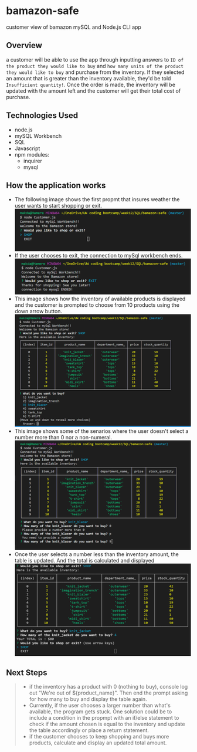 # bamazon-safe

customer view of bamazon mySQL and Node.js CLI app
## Overview
a customer will be able to use the app through inputting answers to 
`ID of the product they would like to buy` and `how many units of the product they would like to buy` and purchase from the inventory. If they selected an amount that is greater than the inventory available, they'd be told `Insufficient quantity!`. 
Once the order is made, the inventory will be updated with the amount left and the customer will get their total cost of purchase.
## Technologies Used
- node.js
- mySQL Workbench
- SQL
- Javascript
- npm modules:
    - inquirer
    - mysql
## How the application works
- The following image shows the first propmt that insures weather the user wants to start shopping or exit. 
![what-do-you-want-to-buy](/images/bamazon3.png)
- If the user chooses to exit, the connection to mySql workbench ends.
![what-do-you-want-to-buy](/images/bamazon6.png)
- This image shows how the inventory of available products is displayed and the customer is prompted to choose from 10 products using the down arrow button. 
![what-do-you-want-to-buy](/images/bamazon4.png)
- This image shows some of the senarios where the user doesn't select a number more than 0 nor a non-numeral. 
![what-do-you-want-to-buy](/images/bamazon5.png)
- Once the user selects a number less than the inventory amount, the table is updated. And the total is calculated and displayed 
![what-do-you-want-to-buy](/images/bamazon1.png)

## Next Steps
> - if the inventory has a product with 0 (nothing to buy), console log out "We're out of ${product_name}". Then end the prompt asking for how many to buy and display the table again.
> - Currently, if the user chooses a larger number than what's available, the program gets stuck. One solution could be to include a condition in the propmpt with an if/else statement to check if the amount chosen is equal to the inventory and update the table accordingly or place a return statement.
> - if the customer chooses to keep shopping and buys more products, calculate and display an updated total amount.


 
